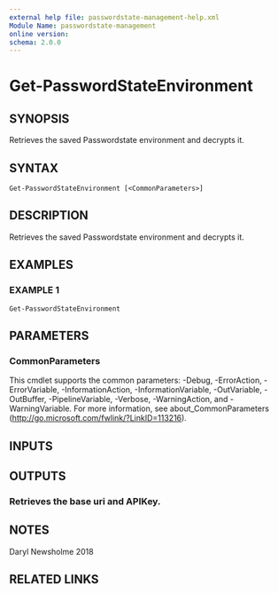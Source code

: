 ```yaml
---
external help file: passwordstate-management-help.xml
Module Name: passwordstate-management
online version:
schema: 2.0.0
---
```


# Get-PasswordStateEnvironment

## SYNOPSIS
Retrieves the saved Passwordstate environment and decrypts it.

## SYNTAX

```
Get-PasswordStateEnvironment [<CommonParameters>]
```

## DESCRIPTION
Retrieves the saved Passwordstate environment and decrypts it.

## EXAMPLES

### EXAMPLE 1
```
Get-PasswordStateEnvironment
```

## PARAMETERS

### CommonParameters
This cmdlet supports the common parameters: -Debug, -ErrorAction, -ErrorVariable, -InformationAction, -InformationVariable, -OutVariable, -OutBuffer, -PipelineVariable, -Verbose, -WarningAction, and -WarningVariable. For more information, see about_CommonParameters (http://go.microsoft.com/fwlink/?LinkID=113216).

## INPUTS

## OUTPUTS

### Retrieves the base uri and APIKey.

## NOTES
Daryl Newsholme 2018

## RELATED LINKS
